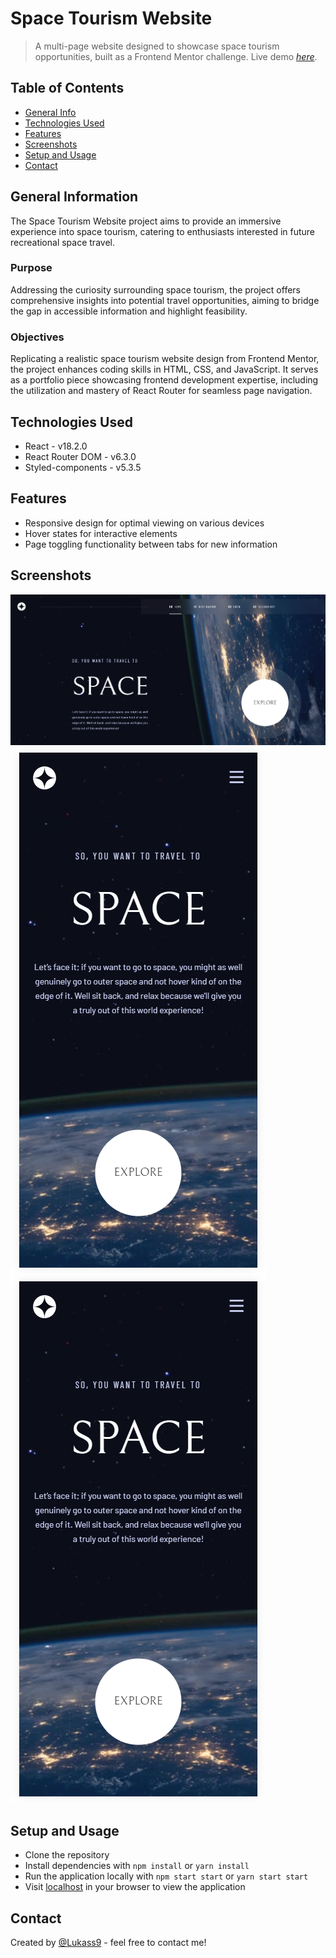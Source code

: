 # Space Tourism Website

> A multi-page website designed to showcase space tourism opportunities, built as a Frontend Mentor challenge.
> Live demo [_here_](https://lukass9.github.io/space-tourism/).

## Table of Contents

- [General Info](#general-information)
- [Technologies Used](#technologies-used)
- [Features](#features)
- [Screenshots](#screenshots)
- [Setup and Usage](#setup)
- [Contact](#contact)

## General Information

The Space Tourism Website project aims to provide an immersive experience into space tourism, catering to enthusiasts interested in future recreational space travel.

### Purpose

Addressing the curiosity surrounding space tourism, the project offers comprehensive insights into potential travel opportunities, aiming to bridge the gap in accessible information and highlight feasibility.

### Objectives

Replicating a realistic space tourism website design from Frontend Mentor, the project enhances coding skills in HTML, CSS, and JavaScript. It serves as a portfolio piece showcasing frontend development expertise, including the utilization and mastery of React Router for seamless page navigation.

## Technologies Used

- React - v18.2.0
- React Router DOM - v6.3.0
- Styled-components - v5.3.5

## Features

- Responsive design for optimal viewing on various devices
- Hover states for interactive elements
- Page toggling functionality between tabs for new information

## Screenshots

![desktop](desktop.png)
![mobile](mobile.png)
![mobile_menu](mobile1.png)

## Setup and Usage

- Clone the repository
- Install dependencies with `npm install` or `yarn install`
- Run the application locally with `npm start start` or `yarn start start`
- Visit [localhost](http://localhost:3000) in your browser to view the application

## Contact

Created by [@Lukass9](https://github.com/Lukass9) - feel free to contact me!
